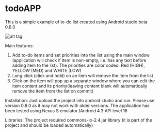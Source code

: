 todoAPP
=======
This is a simple example of to-do list created using Android studio beta 0.8.0

![alt tag](https://github.com/olevitsky/todoAPP/blob/master/todoAPP_image2.gif)


Main features:
1. Add to-do items and set priorities into the list using the main window (application will check if item is non-empty, i.e. has any text before adding item to the list). The priorities are color coded. Red (HIGH), YELLOW (MED) and WHITE (LOW)
2. Long click (click and hold) on an item will remove the item from the list
3. Click on the item will pop up a separate window where you can edit the item content and its priority(leaving content blank will automatically remove the item from the list on commit)


Installation:
Just upload the project into android studio and run. Please use version 0.8.0 as it may not work with older versions. 
The application has been tested using Nexus S emulator (Android 4.3 API level 18

Libraries:
 The project required commons-io-2.4.jar library (it is part of the project and should be loaded automatically)
